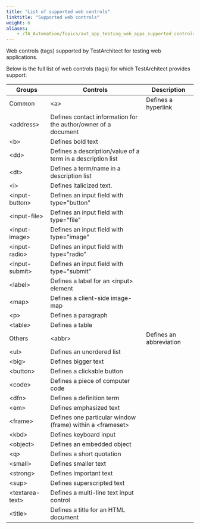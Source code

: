 ```yaml
--- 
title: "List of supported web controls"
linktitle: "Supported web controls"
weight: 6
aliases: 
    - /TA_Automation/Topics/aut_app_testing_web_apps_supported_controls.html
---
```


Web controls \(tags\) supported by TestArchitect for testing web applications.

Below is the full list of web controls \(tags\) for which TestArchitect provides support:

|Groups|Controls|Description|
|------|--------|-----------|
|Common|<a\>|Defines a hyperlink|
|<address\>|Defines contact information for the author/owner of a document||<area\>|Defines an area inside an image-map|
|<b\>|Defines bold text||<blockquote\>|Defines a section that is quoted from another source|
|<dd\>|Defines a description/value of a term in a description list||<dl\>|Defines a description list|
|<dt\>|Defines a term/name in a description list||<h1\> to <h6\>|Defines HTML headings.|
|<i\>|Defines italicized text.||<img\>|Defines an image|
|<input-button\>|Defines an input field with type="button"||<input-checkbox\>|Defines an input field with type="checkbox"|
|<input-file\>|Defines an input field with type="file"||<input-hidden\>|Defines an input field with type="hidden"|
|<input-image\>|Defines an input field with type="image"||<input-password\>|Defines an input field with type="password"|
|<input-radio\>|Defines an input field with type="radio"||<input-reset\>|Defines an input field with type="reset"|
|<input-submit\>|Defines an input field with type="submit"||<input-text\>|Defines an input field with type="text"|
|<label\>|Defines a label for an <input\> element||<li\>|Defines a list item|
|<map\>|Defines a client-side image-map||<ol\>|Defines an ordered list|
|<p\>|Defines a paragraph||<select\>|Defines a drop-down list|
|<table\>|Defines a table||<textarea\>|Defines a multiline input control \(text area\)|
|Others|<abbr\>|Defines an abbreviation|
|<ul\>|Defines an unordered list||<acronym\>|Defines an acronym|
|<big\>|Defines bigger text||<body\>|Defines the document's body|
|<button\>|Defines a clickable button||<cite\>|Defines the title of a work|
|<code\>|Defines a piece of computer code||<del\>|Defines text that has been deleted from a document|
|<dfn\>|Defines a definition term||<div\>|Defines a division or a section in an HTML document.|
|<em\>|Defines emphasized text||<fieldset\>|Groups related elements in a form|
|<frame\>|Defines one particular window \(frame\) within a <frameset\>||<ins\>|Defines text that has been inserted into a document|
|<kbd\>|Defines keyboard input||<legend\>|Defines a caption for the <fieldset\> element|
|<object\>|Defines an embedded object||<pre\>|Defines preformatted text|
|<q\>|Defines a short quotation||<samp\>|Defines sample output from a computer program|
|<small\>|Defines smaller text||<span\>|Provides a way to add a hook to a part of a text string or of a document.|
|<strong\>|Defines important text||<sub\>|Defines subscripted text|
|<sup\>|Defines superscripted text||<td\>|Defines a standard cell in an HTML table.|
|<textarea-text\>|Defines a multi-line text input control||<th\>|Defines a header cell in an HTML table|
|<title\>|Defines a title for an HTML document||<tt\>|Defines teletype text|

